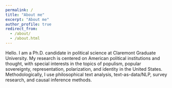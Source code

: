 ```yaml
---
permalink: /
title: "About me"
excerpt: "About me"
author_profile: true
redirect_from: 
  - /about/
  - /about.html
---
```


Hello. I am a Ph.D. candidate in political science at Claremont Graduate University. My research is centered on American political institutions and thought, with special interests in the topics of populism, popular sovereignty, representation, polarization, and identity in the United States. Methodologically, I use philosophical text analysis, text-as-data/NLP, survey research, and causal inference methods.
